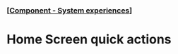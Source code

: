 ### [[Component - System experiences](./human-interface-guidelines-markdown/component/system-experiences.md)]  
  
# **Home Screen quick actions**  

